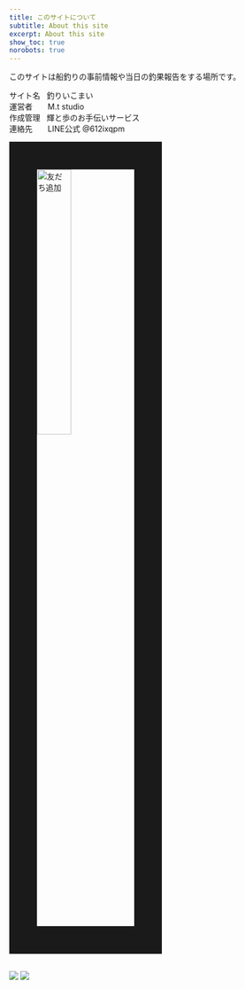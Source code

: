 ```yaml
---
title: このサイトについて
subtitle: About this site
excerpt: About this site
show_toc: true
norobots: true
---
```

このサイトは船釣りの事前情報や当日の釣果報告をする場所です。
  
サイト名&nbsp;&nbsp; 釣りいこまい  
運営者&nbsp;&nbsp;&nbsp;&nbsp;&nbsp;&nbsp; M.t studio  
作成管理&nbsp;&nbsp;&nbsp;輝と歩のお手伝いサービス  
連絡先&nbsp;&nbsp;&nbsp;&nbsp;&nbsp;&nbsp;&nbsp;LINE公式 @612ixqpm


<a href="https://lin.ee/qbgIW72"><img src="https://scdn.line-apps.com/n/line_add_friends/btn/ja.png" alt="友だち追加" width="35%" height="35%" border="50"></a><br><br>
  

<img src="https://go-fishing.f5.si/assets/img/site/bn.png">


<!--shinobi1--><script type="text/javascript" src="//xa.shinobi.jp/ufo/191665706"></script><noscript><a href="//xa.shinobi.jp/bin/gg?191665706" target="_blank"><img src="//xa.shinobi.jp/bin/ll?191665706" border="0"></a><br><span style="font-size:9px"><img style="margin:0;vertical-align:text-bottom;" src="//img.shinobi.jp/tadaima/fj.gif" width="6.5" height="3.5"> </span></noscript><!--shinobi2-->